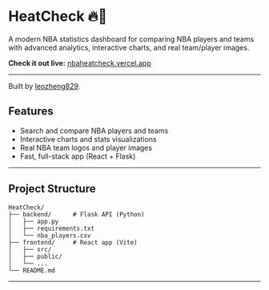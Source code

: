 # HeatCheck 🔥🏀

A modern NBA statistics dashboard for comparing NBA players and teams with advanced analytics, interactive charts, and real team/player images.

**Check it out live:** [nbaheatcheck.vercel.app](https://nbaheatcheck.vercel.app/)

---

Built by [leozheng829](https://github.com/leozheng829).

## Features

- Search and compare NBA players and teams
- Interactive charts and stats visualizations
- Real NBA team logos and player images
- Fast, full-stack app (React + Flask)

---

## Project Structure

```
HeatCheck/
├── backend/      # Flask API (Python)
│   ├── app.py
│   ├── requirements.txt
│   └── nba_players.csv
├── frontend/     # React app (Vite)
│   ├── src/
│   ├── public/
│   └── ...
└── README.md
```

---
